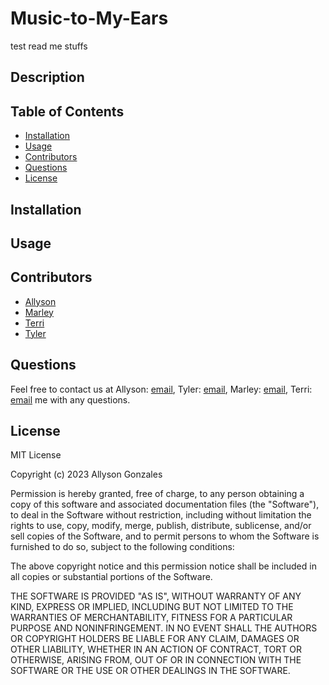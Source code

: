 # Music-to-My-Ears

test read me stuffs

## Description


## Table of Contents

- [Installation](#installation)
- [Usage](#usage)
- [Contributors](#contributors)
- [Questions](#questions)
- [License](#license)

## Installation


## Usage

## Contributors

- [Allyson](https://github.com/Ally27)
- [Marley](https://github.com/marleyschneiderr)
- [Terri](https://github.com/terrinmack)
- [Tyler](https://github.com/tykervella)

## Questions

Feel free to contact us at Allyson: [email](mailto:allysonmg21@gmail.com), Tyler: [email](mailto:), Marley: [email](mailto:), Terri: [email](mailto:) me with any questions.

## License

MIT License

Copyright (c) 2023 Allyson Gonzales

Permission is hereby granted, free of charge, to any person obtaining a copy
of this software and associated documentation files (the "Software"), to deal
in the Software without restriction, including without limitation the rights
to use, copy, modify, merge, publish, distribute, sublicense, and/or sell
copies of the Software, and to permit persons to whom the Software is
furnished to do so, subject to the following conditions:

The above copyright notice and this permission notice shall be included in all
copies or substantial portions of the Software.

THE SOFTWARE IS PROVIDED "AS IS", WITHOUT WARRANTY OF ANY KIND, EXPRESS OR
IMPLIED, INCLUDING BUT NOT LIMITED TO THE WARRANTIES OF MERCHANTABILITY,
FITNESS FOR A PARTICULAR PURPOSE AND NONINFRINGEMENT. IN NO EVENT SHALL THE
AUTHORS OR COPYRIGHT HOLDERS BE LIABLE FOR ANY CLAIM, DAMAGES OR OTHER
LIABILITY, WHETHER IN AN ACTION OF CONTRACT, TORT OR OTHERWISE, ARISING FROM,
OUT OF OR IN CONNECTION WITH THE SOFTWARE OR THE USE OR OTHER DEALINGS IN THE
SOFTWARE.
